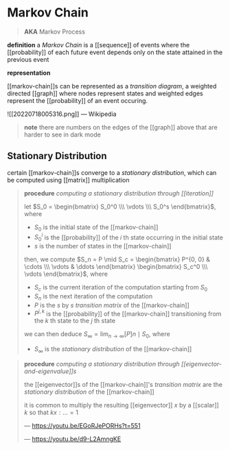 # Markov Chain

> **AKA** Markov Process

**definition** a _Markov Chain_ is a [[sequence]] of events where the [[probability]] of each future event depends only on the state attained in the previous event

**representation**

[[markov-chain]]s can be represented as a _transition diagram_, a weighted directed [[graph]] where nodes represent states and weighted edges represent the [[probability]] of an event occuring.

![[20220718005316.png]] &mdash; Wikipedia

> **note** there are numbers on the edges of the [[graph]] above that are harder to see in dark mode

## Stationary Distribution

certain [[markov-chain]]s converge to a _stationary distribution_, which can be computed using [[matrix]] multiplication

> **procedure** _computing a stationary distribution through [[iteration]]_
>
> let $S_0 = \begin{bmatrix} S_0^0 \\\ \vdots \\\ S_0^s \end{bmatrix}$, where
>
> - $S_0$ is the initial state of the [[markov-chain]]
> - $S_0^i$ is the [[probability]] of the $i$ th state occurring in the initial state
> - $s$ is the number of states in the [[markov-chain]]
>
> then, we compute $S_n = P \mid S_c = \begin{bmatrix} P^{0, 0} & \cdots \\\ \vdots & \ddots \end{bmatrix} \begin{bmatrix} S_c^0 \\\ \vdots \end{bmatrix}$, where
>
> - $S_c$ is the current iteration of the computation starting from $S_0$
> - $S_n$ is the next iteration of the computation
> - $P$ is the $s$ by $s$ _transition matrix_ of the [[markov-chain]]
> - $P^{j, k}$ is the [[probability]] of the [[markov-chain]] transitioning from the $k$ th state to the $j$ th state
>
> we can then deduce $S_\infty = \lim_{n \to \infty} [P]n \mid S_0$, where
>
> - $S_\infty$ is the _stationary distribution_ of the [[markov-chain]]

> **procedure** _computing a stationary distribution through [[eigenvector-and-eigenvalue]]s_
>
> the [[eigenvector]]s of the [[markov-chain]]'s _transition matrix_ are the _stationary distribution_ of the [[markov-chain]]
>
> it is common to multiply the resulting [[eigenvector]] $x$ by a [[scalar]] $k$ so that $kx : \dots = 1$
>
> &mdash; <https://youtu.be/EGoRJePORHs?t=551>
>
> &mdash; <https://youtu.be/d9-L2AmngKE>
